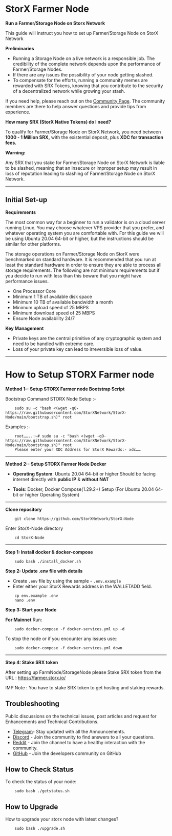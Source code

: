 # StorX Farmer Node
**Run a Farmer/Storage Node on Storx Network**

This guide will instruct you how to set up Farmer/Storage Node on StorX Network

**Preliminaries**
- Running a Storage Node on a live network is a responsible job. The credibility of the complete network depends upon the performance of Farmer/Storage Nodes. 
- If there are any issues the possibility of your node getting slashed. 
- To compensate for the efforts, running a community memes are rewarded with SRX Tokens, knowing that you contribute to the security of a decentralized network while growing your stash.


If you need help, please reach out on the [Community Page](https://storx.tech/support.html). The community members are there to help answer questions and provide tips from experience.

**How many SRX (StorX Native Tokens) do I need?**

To qualify for Farmer/Storage Node on StorX Network, you need between **1000 - 1 Million SRX,** with the existential deposit, plus **XDC for transaction fees.**

**Warning:**

Any SRX that you stake for Farmer/Storage Node on StorX Network is liable to be slashed, meaning that an insecure or improper setup may result in loss of reputation leading to slashing of Farmer/Storage Node on StorX Network.

-----

## Initial Set-up

**Requirements**

The most common way for a beginner to run a validator is on a cloud server running Linux. You may choose whatever VPS provider that you prefer, and whatever operating system you are comfortable with. For this guide we will be using Ubuntu 20.04 64-bit or higher, but the instructions should be similar for other platforms.

The storage operations on  Farmer/Storage Node on StorX were benchmarked on standard hardware. It is recommended that you run at least the standard hardware in order to ensure they are able to process all storage requirements. The following are not minimum requirements but if you decide to run with less than this beware that you might have performance issues.

- One Processor Core
- Minimum 1 TB of available disk space
- Minimum 10 TB of available bandwidth a month
- Minimum upload speed of 25 MBPS
- Minimum download speed of 25 MBPS
- Ensure Node availability 24/7

**Key Management**

- Private keys are the central primitive of any cryptographic system and need to be handled with extreme care. 
- Loss of your private key can lead to irreversible loss of value.

---

# How to Setup STORX Farmer node

**Method 1:- Setup STORX Farmer node Bootstrap Script**

Bootstrap Command STORX Node Setup :- 
```
    sudo su -c "bash <(wget -qO- https://raw.githubusercontent.com/StorXNetwork/StorX-Node/main/bootstrap.sh)" root 
```
Examples :- 
```
    root……..:~# sudo su -c "bash <(wget -qO- https://raw.githubusercontent.com/StorXNetwork/StorX-Node/main/bootstrap.sh)" root
    Please enter your XDC Address for StorX Rewards:- xdc……
```
------

**Method 2:- Setup STORX Farmer Node Docker**

- **Operating System**: Ubuntu 20.04 64-bit or higher
Should be facing internet directly with **public IP** & **without NAT**

- **Tools**: Docker, Docker Compose(1.29.2+)
Setup (For Ubuntu 20.04 64-bit or higher Operating System)

---------------------------------

**Clone repository**
```
    git clone https://github.com/StorXNetwork/StorX-Node
```

Enter StorX-Node directory
```
    cd StorX-Node
```
---------------------------------

**Step 1: Install docker & docker-compose**
```
    sudo bash ./install_docker.sh
```
**Step 2: Update .env file with details**
- Create `.env` file by using the sample - `.env.example`
- Enter either your StorX Rewards address in the WALLETADD field.
```
    cp env.example .env
    nano .env
```

**Step 3: Start your Node**

**For Mainnet**
Run:
```
    sudo docker-compose -f docker-services.yml up -d
```

To stop the node or if you encounter any issues use::

```
    sudo docker-compose -f docker-services.yml down
```
---------------------------------

**Step 4: Stake SRX token**

After setting up FarmNode/StorageNode please Stake SRX token from the URL : https://farmer.storx.io/

IMP Note : You have to stake SRX token to get hosting and staking rewards.

## Troubleshooting


Public discussions on the technical issues, post articles and request for Enhancements and Technical Contributions. 

- [Telegram](https://t.me/StorXNetwork)- Stay updated with all the Announcements.
- [Discord](https://discord.gg/ha4Jufj2Nm) - Join the community to find answers to all your questions.
- [Reddit](https://www.reddit.com/r/StorXNetwork) - Join the channel to have a healthy interaction with the community.
- [GitHub](https://github.com/StorXNetwork) - Join the developers community on GitHub

## How to Check Status
To check the status of your node:

```
    sudo bash ./getstatus.sh
```

## How to Upgrade
How to upgrade your storx node with latest changes?

```
    sudo bash ./upgrade.sh
```
